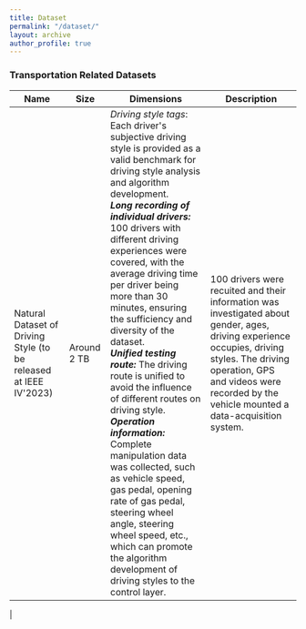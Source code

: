 ```yaml
---
title: Dataset
permalink: "/dataset/"
layout: archive
author_profile: true
---
```


### Transportation Related Datasets

| Name                    | Size        | Dimensions                                                                                                                                                                            | Description                                                                                            |
|-------------------------|-------------|---------------------------------------------------------------------------------------------------------------------------------------------------------------------------------------|--------------------------------------------------------------------------------------------------------|
| Natural Dataset of Driving Style (to be released at IEEE IV'2023) | Around 2 TB | _Driving style tags_: Each driver's subjective driving style is provided as a valid benchmark for driving style analysis and algorithm development. <br>  ***Long recording of individual drivers:*** 100 drivers with different driving experiences were covered, with the average driving time per driver being more than 30 minutes, ensuring the sufficiency and diversity of the dataset.  <br>  ***Unified testing route:*** The driving route is unified to avoid the influence of different routes on driving style.  <br>  ***Operation information:*** Complete manipulation data was collected, such as vehicle speed, gas pedal, opening rate of gas pedal, steering wheel angle, steering wheel speed, etc., which can promote the algorithm development of driving styles to the control layer.| 100 drivers were recuited and their information was investigated about gender, ages, driving experience occupies, driving styles. The driving operation, GPS and videos were recorded by the vehicle mounted a data-acquisition system.  |
| 

